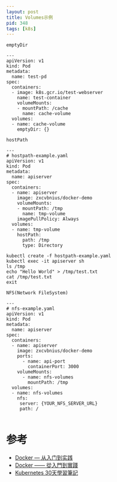 ```yaml
---
layout: post
title: Volumes示例
pid: 348
tags: [k8s]
---
```


```demo
emptyDir

---
apiVersion: v1
kind: Pod
metadata:
  name: test-pd
spec:
  containers:
  - image: k8s.gcr.io/test-webserver
    name: test-container
    volumeMounts:
    - mountPath: /cache
      name: cache-volume
  volumes:
  - name: cache-volume
    emptyDir: {}
	
hostPath

---
# hostpath-example.yaml 
apiVersion: v1
kind: Pod
metadata:
  name: apiserver
spec:
  containers:
  - name: apiserver
    image: zxcvbnius/docker-demo
    volumeMounts:
    - mountPath: /tmp
      name: tmp-volume
    imagePullPolicy: Always
  volumes:
  - name: tmp-volume
    hostPath:
      path: /tmp
      type: Directory

kubectl create -f hostpath-example.yaml
kubectl exec -it apiserver sh
ls /tmp
echo "Hello World" > /tmp/test.txt
cat /tmp/test.txt
exit

NFS(Network FileSystem)

---
# nfs-example.yaml
apiVersion: v1
kind: Pod
metadata:
  name: apiserver
spec:
  containers:
  - name: apiserver
    image: zxcvbnius/docker-demo
    ports:
      - name: api-port
        containerPort: 3000
    volumeMounts:
      - name: nfs-volumes
        mountPath: /tmp
  volumes:
  - name: nfs-volumes
    nfs:
     server: {YOUR_NFS_SERVER_URL}
     path: /


```

# 参考

+ [Docker — 从入门到实践](https://github.com/yeasy/docker_practice/)
+ [Docker —— 從入門到實踐](https://philipzheng.gitbooks.io/docker_practice/content/)
+ [Kubernetes 30天學習筆記](https://github.com/zxcvbnius/k8s-30-day-sharing) 